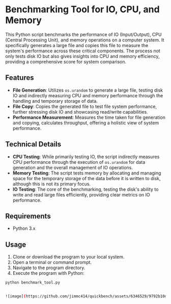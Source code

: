 # Benchmarking Tool for IO, CPU, and Memory

This Python script benchmarks the performance of IO (Input/Output), CPU (Central Processing Unit), and memory operations on a computer system. It specifically generates a large file and copies this file to measure the system's performance across these critical components. The process not only tests disk IO but also gives insights into CPU and memory efficiency, providing a comprehensive score for system comparison.

## Features

- **File Generation**: Utilizes `os.urandom` to generate a large file, testing disk IO and indirectly measuring CPU and memory performance through the handling and temporary storage of data.
- **File Copy**: Copies the generated file to test file system performance, further stressing disk IO and showcasing read/write capabilities.
- **Performance Measurement**: Measures the time taken for file generation and copying, calculates throughput, offering a holistic view of system performance.

## Technical Details

- **CPU Testing**: While primarily testing IO, the script indirectly measures CPU performance through the execution of `os.urandom` for data generation and the overall management of IO operations.
- **Memory Testing**: The script tests memory by allocating and managing space for the temporary storage of the data before it is written to disk, although this is not its primary focus.
- **IO Testing**: The core of the benchmarking, testing the disk's ability to write and read large files efficiently, providing clear metrics on IO performance.

## Requirements

- Python 3.x

## Usage

1. Clone or download the program to your local system.
2. Open a terminal or command prompt.
3. Navigate to the program directory.
4. Execute the program with Python:

```bash
python benchmark_tool.py


![image](https://github.com/jimmc414/quickbench/assets/6346529/9792b10d-f5a9-48d4-90a2-cc9ffc12d1d2)

